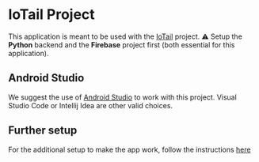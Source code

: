 # IoTail Project

This application is meant to be used with the [IoTail](https://github.com/Pergo01/IoTail.git) project.
⚠️ Setup the **Python** backend and the **Firebase** project first (both essential for this application).

## Android Studio
We suggest the use of [Android Studio](https://developer.android.com/studio) to work with this project. Visual Studio Code or Intellij Idea are other valid choices.

## Further setup
For the additional setup to make the app work, follow the instructions [here](iotail_companion/README.md)
